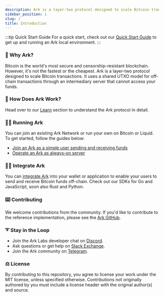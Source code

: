 ```yaml
---
description: Ark is a layer-two protocol designed to scale Bitcoin transactions with a shared UTXO model for cheap, fast and confidential off-chain transactions.
sidebar_position: 1
slug: /
title: Introduction
---
```


:::tip Quick Start Guide
For a quick start, check out our [Quick Start Guide](./quick-start/overview.md) to get up and running an Ark local environment.
:::

### 🤔 Why Ark?

Bitcoin is the world's most secure and censorship-resistant blockchain. However, it's not the fastest or the cheapest. Ark is a layer-two protocol designed to scale Bitcoin transactions. It uses a shared UTXO model for off-chain transactions through an intermediary server that cannot access your funds.

### 📜 How Does Ark Work?

Head over to our [Learn](./learn/concepts) section to understand the Ark protocol in detail.

### 🏃‍♀️ Running Ark

You can join an existing Ark Network or run your own on Bitcoin or Liquid. To get started, follow the guides below:

- [Join an Ark as a simple user sending and receiving funds](./user/intro.md)
- [Operate an Ark as always-on server](./provider/intro.md)

### 👩‍💻 Integrate Ark

You can [integrate Ark](./developers/sdk/get-started.md) into your wallet or application to enable your users to send and receive Bitcoin funds off-chain. Check out our SDKs for Go and JavaScript, soon also Rust and Python.

### ⌨️ Contributing

We welcome contributions from the community. If you'd like to contribute to the reference implementation, please see the [Ark GitHub](https://github.com/ark-network/ark).

### ➰ Stay in the Loop

- Join the Ark Labs developer chat on [Discord](https://discord.gg/5XwckYtXAG).
- Ask questions or get help on [Stack Exchange](https://bitcoin.stackexchange.com/questions/tagged/ark).
- Join the Ark community on [Telegram](https://t.me/ark_network_community).

### ⚖️ License

By contributing to this repository, you agree to license your work under the MIT license, unless specified otherwise. Contributions not originally authored by you must include a license header with the original author(s) and source.
